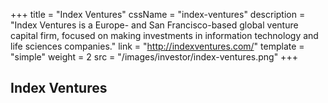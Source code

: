 +++
title = "Index Ventures"
cssName = "index-ventures"
description = "Index Ventures is a Europe- and San Francisco-based global venture capital firm, focused on making investments in information technology and life sciences companies."
link = "http://indexventures.com/"
template = "simple"
weight = 2
src = "/images/investor/index-ventures.png"
+++

## Index Ventures